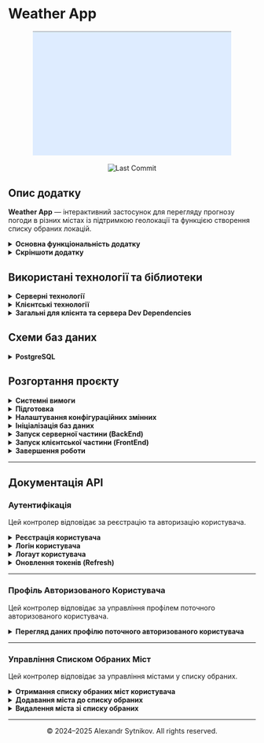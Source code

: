 # Weather App

<p align="center">
  <img src="./screenshots/Demo.gif" alt="Weather App" style="max-width: 80%;">
</p>
<p align="center">
  <img src="https://img.shields.io/github/last-commit/sytnikovzp/weather-app" alt="Last Commit">
</p>

## Опис додатку

<strong>Weather App</strong> — інтерактивний застосунок для перегляду прогнозу погоди в різних містах із підтримкою геолокації та функцією створення списку обраних локацій.

<details>
  <summary><strong>Основна функціональність додатку</strong></summary>

- **Реєстрація та Авторизація**: Користувачі можуть зареєструватися в системі, надаючи свої дані (ім'я, email та пароль). Передбачено авторизацію за email і паролем. Всі маршрути, що потребують авторизації, є приватними.

- **Автокомпліт для Міст**: Додаток включає функціональність автокомпліта, яка дозволяє користувачам швидко знаходити потрібні міста для отримання прогнозу погоди.

- **Відображення Погоди**: Інформація про погоду відображається у вигляді картки, яка містить дані про погоду на поточний день. За замовчуванням відображається погода згідно геолокації користувача (визначається за IP адресою).

- **Графік Температури**: Додаток реалізує графік температури на 24 годити та на тиждень, використовуючи бібліотеки для візуалізації (Chart.js).

- **Вкладка "Обране"**: Користувачі можуть додавати та видаляти улюблені міста. Обрані міста зберігаються у базі даних, а максимальна кількість улюблених міст обмежена п'ятьма.

- **Адаптивний дизайн**: Додаток оптимізований для роботи на різних пристроях.

- **Прелоадери**: Використовуються прелоадери для зручного відображення процесу завантаження даних з API.

</details>

<details>
  <summary><strong>Скріншоти додатку</strong></summary>

![MobileView](./screenshots/1_Mobile_view.png)
![DayChart](./screenshots/2_Day_chart.png)
![WeekChart](./screenshots/3_Week_chart.png)
![Autocomplete](./screenshots/4_Autocomplete.png)
![Favorites](./screenshots/5_Favorites.png)
![ModalWindow](./screenshots/6_Modal_window.png)
![LoginPage](./screenshots/7_Login_page.png)
![RegistrationPage](./screenshots/8_Registration_page.png)
![NotFound](./screenshots/9_Not_found.png)

</details>

## Використані технології та біблиотеки

<details>
  <summary><strong>Серверні технології</strong></summary>

- **Node.js** – середовище виконання JavaScript на сервері.
- **Express** – веб-фреймворк для створення серверних застосунків.
- **PostgreSQL** – реляційна база даних для зберігання структурованих даних.
- **Sequelize** – ORM для PostgreSQL. Працює з моделями, міграціями, сидуванням.
- **pg** / **pg-hstore** – залежності Sequelize для роботи з PostgreSQL.
- **date-fns** – бібліотека для форматування, обчислення та маніпуляції з датами.
- **bcrypt** – хешування паролів для зберігання в безпечному вигляді.
- **jsonwebtoken** – генерація і перевірка JWT токенів для автентифікації.
- **cookie-parser** – middleware для обробки HTTP cookie.
- **cors** – middleware для керування політикою доступу між доменами (CORS).
- **dotenv** – бібліотека для завантаження змінних оточення з `.env` файлу.
- **yup** – бібліотека для валідації даних на сервері.

</details>

<details>
  <summary><strong>Клієнтські технології</strong></summary>

- **React** – бібліотека для побудови інтерфейсів користувача.
- **React DOM** – бібліотека для взаємодії React з DOM.
- **React Router DOM** – бібліотека для роботи з маршрутизацією в React.
- **Redux Toolkit (@reduxjs/toolkit)** – інструменти для роботи з глобальним станом.
- **React Redux** – офіційна бібліотека для інтеграції Redux з React.
- **Redux Logger** – middleware для логування дій Redux у консолі.
- **Axios** – бібліотека для виконання HTTP-запитів.
- **Chart.js** – бібліотека для створення графіків і діаграм.
- **Date-fns** – бібліотека для роботи з датами, яка використовується для форматування і обробки часу.
- **Font Awesome** – набір іконок для інтерфейсу.
- **Framer Motion** – бібліотека для створення анімацій у React.
- **Formik** – бібліотека для керування формами в React, що спрощує обробку стану, валідації та подій у формах.
- **Yup** – бібліотека для валідації даних (часто використовується з Formik).

</details>

<details>
  <summary><strong>Загальні для клієнта та сервера Dev Dependencies</strong></summary>

- **ESLint** – інструмент для аналізу коду, що допомагає дотримуватися кращих практик програмування.
- **ESLint Config Prettier** – конфігурація ESLint для сумісності з Prettier.
- **ESLint Plugins**:
  - **eslint-plugin-import** – перевіряє правильність імпорту модулів.
  - **eslint-plugin-jsx-a11y** – допомагає покращити доступність JSX-коду.
  - **eslint-plugin-optimize-regex** – оптимізує регулярні вирази.
  - **eslint-plugin-prettier** – інтеграція Prettier з ESLint.
  - **eslint-plugin-promise** – забезпечує дотримання кращих практик при роботі з промісами.
  - **eslint-plugin-react** – лінтинг специфічного для React коду.
  - **eslint-plugin-react-hooks** – перевіряє коректне використання React-хуків.
  - **eslint-plugin-react-perf** – виявляє неефективні патерни у React-компонентах.
  - **eslint-plugin-react-refresh** – підтримка React Fast Refresh.
  - **eslint-plugin-simple-import-sort** – автоматично сортує імпорти.
  - **eslint-plugin-sort-keys-fix** – автоматично сортує ключі об'єктів.
  - **eslint-plugin-sequelize** – перевіряє використання Sequelize у коді.
  - **eslint-plugin-unicorn** – набір правил для покращення якості коду.
- **Prettier** – інструмент для автоматичного форматування коду.
- **Globals** – набір глобальних змінних для коректної роботи ESLint.
- **Nodemon** – утиліта, що дозволяє автоматично перезапускати сервер при внесенні змін у код.
- **Morgan** – middleware для ведення логів HTTP-запитів в Express.
- **Sequelize CLI** – інструмент для керування міграціями та сидуванням даних у Sequelize.
- **Vite** – інструмент для збірки проєктів, що забезпечує швидку розробку та оптимізацію коду.
- **Vite Plugin Env Compatible** – забезпечує сумісність змінних оточення у Vite.
- **@Vitejs/Plugin-React** – офіційний плагін для підтримки React у Vite.

</details>

## Схеми баз даних

<details>
  <summary><strong>PostgreSQL</strong></summary>
  <p align="center">
  <img src="./screenshots/ER_PostgreSQL.png" alt="PostgreSQL" style="max-width: 80%;">
  </p>
</details>

## Розгортання проєкту

<details>
  <summary><strong>Системні вимоги</strong></summary>

- **Git:** 2.47 або вище
- **Node.js:** 20.19.1 або вище
- **PostgreSQL:** 16.4 або вище

</details>

<details>
  <summary><strong>Підготовка</strong></summary>

```bash
# Клонуємо репозиторій
git clone git@github.com:sytnikovzp/weather-app.git

# Переходимо в директорію проєкту
cd weather-app

# Встановлюємо залежності для серверної та клієнтської частини
npm --prefix server install
npm --prefix client install
```

</details>

<details>
  <summary><strong>Налаштування конфігураційних змінних</strong></summary>

Створіть файл `.env` використовуючи команду:

```bash
cp .env.example .env
```

Відредагуйте файл `.env`, вказавши СВОЇ значення для `WEATHER_API_KEY`. Це потрібно для коректної роботи API OpenWeather.

Якщо файл `.env.example` **відсутній**, створіть файл `.env` використовуючи команду:

```bash
cat <<EOL > .env
# For client
VITE_PORT=3000
WEATHER_API_KEY='' // Enter your OpenWeather API key

# For server
CLIENT_URL=http://localhost:3000
WEATHER_SERVER_HOST=localhost
WEATHER_SERVER_PORT=5000

ACCESS_TOKEN_SECRET=access_secret
REFRESH_TOKEN_SECRET=refresh_secret
ACCESS_TOKEN_LIFETIME=15m
REFRESH_TOKEN_LIFETIME=60d
HASH_SALT_ROUNDS=9

# For database
DB_HOST=localhost
DB_DIALECT=postgres
DB_USER=postgres
DB_PASS=root
DB_NAME=weather_app
EOL
```

</details>

<details>
  <summary><strong>Ініціалізація баз даних</strong></summary>

```bash
cd server
npm run dbinit
cd ..
```

</details>

<details>
  <summary><strong>Запуск серверної частини (BackEnd)</strong></summary>

```bash
# В окремому терміналі переходимо в директорію проєкту
cd weather-app

# Запускаємо BackEnd
npm --prefix server start
```

</details>

<details>
  <summary><strong>Запуск клієнтської частини (FrontEnd)</strong></summary>

```bash
# В окремому терміналі переходимо в директорію проєкту
cd weather-app

# Запускаємо FrontEnd
npm --prefix client start
```

</details>

<details>
  <summary><strong>Завершення роботи</strong></summary>
  Для зупинки серверної або клієнтської частини в відповідному терміналі натисніть:

```bash
CTRL + C
```

</details>

---

## Документація API

### Аутентифікація

Цей контролер відповідає за реєстрацію та авторизацію користувача.

<details>
  <summary><strong>Реєстрація користувача</strong></summary>

- **Метод**: POST
- **URL**: `/api/auth/registration`
- **Опис**: Створює нового користувача
- **Доступ лише для авторизованих користувачів**: Ні
- **Параметри запиту**: Не потрібне

#### **Тіло запиту**:

```json
{
  "name": "Микола",
  "email": "m.scherbak93801@gmail.com",
  "password": "Qwerty12"
}
```

#### **Приклад відповіді**:

```json
{
  "accessToken": "JWT access токен",
  "refreshToken": "JWT refresh токен",
  "authenticatedUser": {
    "uuid": "UUID авторизованого користувача",
    "name": "Микола"
  }
}
```

</details>

<details>
  <summary><strong>Логін користувача</strong></summary>

- **Метод**: POST
- **URL**: `/api/auth/login`
- **Опис**: Авторизація користувача та отримання JWT-токенів
- **Доступ лише для авторизованих користувачів**: Ні
- **Параметри запиту**: Не потрібне

#### **Тіло запиту**:

```json
{
  "email": "m.scherbak93801@gmail.com",
  "password": "Qwerty12"
}
```

#### **Приклад відповіді**:

```json
{
  "accessToken": "JWT access токен",
  "refreshToken": "JWT refresh токен",
  "authenticatedUser": {
    "uuid": "UUID авторизованого користувача",
    "name": "Микола"
  }
}
```

</details>

<details>
  <summary><strong>Логаут користувача</strong></summary>

- **Метод**: GET
- **URL**: `/api/auth/logout`
- **Опис**: Видалення refresh токену і завершення сесії користувача
- **Доступ лише для авторизованих користувачів**: Ні
- **Параметри запиту**: Не потрібне
- **Тіло запиту**: Не потрібне

#### **Приклад відповіді**: `200 OK`

</details>

<details>
  <summary><strong>Оновлення токенів (Refresh)</strong></summary>

- **Метод**: GET
- **URL**: `/api/auth/refresh`
- **Опис**: Оновлює JWT токени, використовуючи refresh токен з cookies
- **Доступ лише для авторизованих користувачів**: Так
- **Параметри запиту**: Не потрібне
- **Тіло запиту**: Не потрібне

#### **Приклад відповіді**:

```json
{
  "accessToken": "JWT access токен",
  "refreshToken": "JWT refresh токен",
  "authenticatedUser": {
    "uuid": "UUID авторизованого користувача",
    "name": "Микола"
  }
}
```

</details>

---

### Профіль Авторизованого Користувача

Цей контролер відповідає за управління профілем поточного авторизованого користувача.

<details>
  <summary><strong>Перегляд даних профілю поточного авторизованого користувача</strong></summary>

- **Метод**: GET
- **URL**: `/api/profile`
- **Опис**: Отримує профіль поточного авторизованого користувача
- **Доступ лише для авторизованих користувачів**: Так
- **Параметри запиту**: Не потрібне
- **Тіло запиту**: Не потрібне

#### **Приклад відповіді**:

```json
{
  "uuid": "UUID поточного авторизованого користувача",
  "name": "Ім'я поточного авторизованого користувача",
  "email": "Email поточного авторизованого користувача",
  "createdAt": "Дата та час створення облікового запису",
  "updatedAt": "Дата та час редагування облікового запису"
}
```

</details>

---

### Управління Списком Обраних Міст

Цей контролер відповідає за управління містами у списку обраних.

<details>
  <summary><strong>Отримання списку обраних міст користувача</strong></summary>

- **Метод**: GET
- **URL**: `/api/favorites`
- **Опис**: Повертає список обраних міст поточного авторизованого користувача
- **Доступ лише для авторизованих користувачів**: Так
- **Параметри запиту**: Не потрібне
- **Тіло запиту**: Не потрібне

#### **Приклад відповіді**:

```json
[
  {
    "city": "Назва міста",
    "countryCode": "Код країни",
    "latitude": "Географічна широта міста",
    "longitude": "Географічна довгота міста"
  },
  ...
]
```

</details>

<details>
  <summary><strong>Додавання міста до списку обраних</strong></summary>

- **Метод**: POST
- **URL**: `/api/favorites`
- **Опис**: Додає місто до списку обраних поточного авторизованого користувача
- **Доступ лише для авторизованих користувачів**: Так
- **Параметри запиту**: Не потрібне

#### **Тіло запиту**:

```json
{
  "city": "Назва міста",
  "countryCode": "Код країни",
  "latitude": "Географічна широта міста",
  "longitude": "Географічна довгота міста"
}
```

#### **Приклад відповіді**:

```json
{
  "city": "Назва міста",
  "countryCode": "Код країни",
  "latitude": "Географічна широта міста",
  "longitude": "Географічна довгота міста"
}
```

</details>

<details>
  <summary><strong>Видалення міста зі списку обраних</strong></summary>

- **Метод**: DELETE
- **URL**: `/api/favorites`
- **Опис**: Видалення міста зі списку обраних поточного авторизованого користувача за координатами
- **Доступ лише для авторизованих користувачів**: Так
- **Параметри запиту**:
  - `latitude` - географічна широта міста (наприклад, 48.4647)
  - `longitude` - географічна довгота міста (наприклад, 35.0462)
- **Тіло запиту**: Не потрібне

#### **Приклад відповіді**: `200 OK`

</details>

---

<p align="center">© 2024–2025 Alexandr Sytnikov. All rights reserved.</p>
